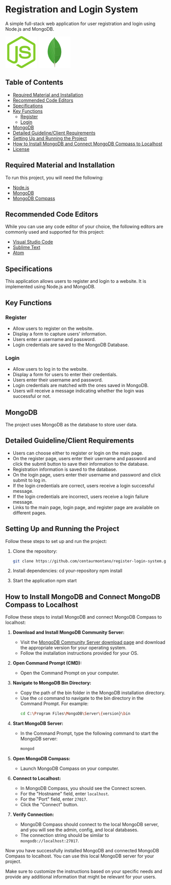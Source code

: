 # Registration and Login System

A simple full-stack web application for user registration and login using Node.js and MongoDB.

<img src="https://raw.githubusercontent.com/devicons/devicon/master/icons/nodejs/nodejs-original.svg" alt="Node.js Logo" width="100" height="100"/> <img src="https://raw.githubusercontent.com/devicons/devicon/master/icons/mongodb/mongodb-original.svg" alt="MongoDB Logo" width="100" height="100"/>

## Table of Contents

- [Required Material and Installation](#required-material-and-installation)
- [Recommended Code Editors](#recommended-code-editors)
- [Specifications](#specifications)
- [Key Functions](#key-functions)
  - [Register](#register)
  - [Login](#login)
- [MongoDB](#mongodb)
- [Detailed Guideline/Client Requirements](#detailed-guidelineclient-requirements)
- [Setting Up and Running the Project](#setting-up-and-running-the-project)
- [How to Install MongoDB and Connect MongoDB Compass to Localhost](#how-to-install-mongodb-and-connect-mongodb-compass-to-localhost)
- [License](#license)

## Required Material and Installation

To run this project, you will need the following:

- [Node.js](https://nodejs.org/)
- [MongoDB](https://www.mongodb.com/try/download/community)
- [MongoDB Compass](https://www.mongodb.com/try/download/compass)

## Recommended Code Editors

While you can use any code editor of your choice, the following editors are commonly used and supported for this project:

- [Visual Studio Code](https://code.visualstudio.com/)
- [Sublime Text](https://www.sublimetext.com/)
- [Atom](https://atom.io/)

## Specifications

This application allows users to register and login to a website. It is implemented using Node.js and MongoDB.

## Key Functions

### Register

- Allow users to register on the website.
- Display a form to capture users' information.
- Users enter a username and password.
- Login credentials are saved to the MongoDB Database.

### Login

- Allow users to log in to the website.
- Display a form for users to enter their credentials.
- Users enter their username and password.
- Login credentials are matched with the ones saved in MongoDB.
- Users will receive a message indicating whether the login was successful or not.

## MongoDB

The project uses MongoDB as the database to store user data.

## Detailed Guideline/Client Requirements

- Users can choose either to register or login on the main page.
- On the register page, users enter their username and password and click the submit button to save their information to the database.
- Registration information is saved to the database.
- On the login page, users enter their username and password and click submit to log in.
- If the login credentials are correct, users receive a login successful message.
- If the login credentials are incorrect, users receive a login failure message.
- Links to the main page, login page, and register page are available on different pages.

## Setting Up and Running the Project

Follow these steps to set up and run the project:

1. Clone the repository:
   ```bash
   git clone https://github.com/centaurmontano/register-login-system.git

2. Install dependencies:
cd your-repository
npm install

3. Start the application
npm start 

## How to Install MongoDB and Connect MongoDB Compass to Localhost

Follow these steps to install MongoDB and connect MongoDB Compass to localhost:

1. **Download and Install MongoDB Community Server:**
   - Visit the [MongoDB Community Server download page](https://www.mongodb.com/try/download/community) and download the appropriate version for your operating system.
   - Follow the installation instructions provided for your OS.

2. **Open Command Prompt (CMD):**
   - Open the Command Prompt on your computer.

3. **Navigate to MongoDB Bin Directory:**
   - Copy the path of the bin folder in the MongoDB installation directory.
   - Use the `cd` command to navigate to the bin directory in the Command Prompt. For example:
     ```bash
     cd C:\Program Files\MongoDB\Server\{version}\bin
     ```

4. **Start MongoDB Server:**
   - In the Command Prompt, type the following command to start the MongoDB server:
     ```bash
     mongod
     ```

5. **Open MongoDB Compass:**
   - Launch MongoDB Compass on your computer.

6. **Connect to Localhost:**
   - In MongoDB Compass, you should see the Connect screen.
   - For the "Hostname" field, enter `localhost`.
   - For the "Port" field, enter `27017`.
   - Click the "Connect" button.

7. **Verify Connection:**
   - MongoDB Compass should connect to the local MongoDB server, and you will see the admin, config, and local databases.
   - The connection string should be similar to `mongodb://localhost:27017`.

Now you have successfully installed MongoDB and connected MongoDB Compass to localhost. You can use this local MongoDB server for your project.

Make sure to customize the instructions based on your specific needs and provide any additional information that might be relevant for your users.

